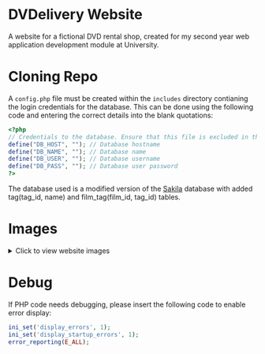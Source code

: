 # DVDelivery Website
A website for a fictional DVD rental shop, created for my second year web application development module at University.

# Cloning Repo
A `config.php` file must be created within the `includes` directory contianing the login credentials for the database. This can be done using the following code and entering the correct details into the blank quotations:
```php
<?php
// Credentials to the database. Ensure that this file is excluded in the .gitignore file.
define("DB_HOST", ""); // Database hostname
define("DB_NAME", ""); // Database name
define("DB_USER", ""); // Database username
define("DB_PASS", ""); // Database user password
?>
```
The database used is a modified version of the [Sakila](https://dev.mysql.com/doc/sakila/en/) database with added tag(tag_id, name) and film_tag(film_id, tag_id) tables.

# Images
<details>
<summary>Click to view website images</summary>
  
## Homepage
  
<img width="960" alt="image" src="https://github.com/benfinnett/DVDelivery/assets/125909754/4ed745e3-8cc2-485d-b46f-dbf89f70239c">
<img width="960" alt="image" src="https://github.com/benfinnett/DVDelivery/assets/125909754/7a3d0fac-cab2-4480-84e9-a9a866da117b">

## Film Categories Page

<img width="960" alt="image" src="https://github.com/benfinnett/DVDelivery/assets/125909754/204d37d7-f071-45a4-abdc-dbe5075a17ef">

## Films List Page

<img width="960" alt="image" src="https://github.com/benfinnett/DVDelivery/assets/125909754/0205c1e9-636a-4b01-ad29-fc123be84184">

## Sign In Page

![image](https://github.com/benfinnett/DVDelivery/assets/125909754/d4fb54ed-cc0b-4270-8223-d483fe7d8ca1)
## Staff Manage Page

![image](https://github.com/benfinnett/DVDelivery/assets/125909754/7b0be435-3aac-4771-a84a-7fb746dff2e8)
</details>


# Debug
If PHP code needs debugging, please insert the following code to enable error display:
```php
ini_set('display_errors', 1);
ini_set('display_startup_errors', 1);
error_reporting(E_ALL);
```
